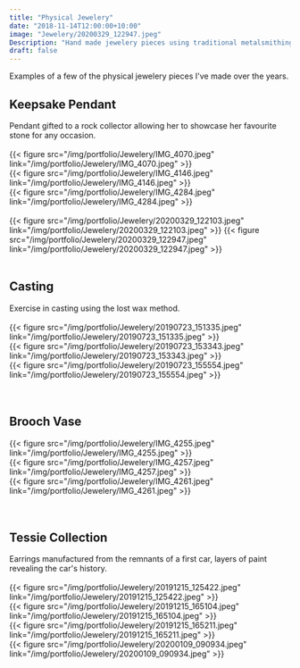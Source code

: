 ```yaml
---
title: "Physical Jewelery"
date: "2018-11-14T12:00:00+10:00"
image: "Jewelery/20200329_122947.jpeg"
Description: "Hand made jewelery pieces using traditional metalsmithing techniques"
draft: false
---
```

Examples of a few of the physical jewelery pieces I've made over the years.  

<h2>Keepsake Pendant</h2>
Pendant gifted to a rock collector allowing her to showcase her favourite stone for any occasion.
<br>
<br>
<div class="row">
    <div class="4u 12u$(medium)">
        {{< figure src="/img/portfolio/Jewelery/IMG_4070.jpeg" link="/img/portfolio/Jewelery/IMG_4070.jpeg" >}}
    </div>
    <div class="4u 12u$(medium)">
        {{< figure src="/img/portfolio/Jewelery/IMG_4146.jpeg" link="/img/portfolio/Jewelery/IMG_4146.jpeg" >}}
    </div>
    <div class="4u 12u$(medium)">
        {{< figure src="/img/portfolio/Jewelery/IMG_4284.jpeg" link="/img/portfolio/Jewelery/IMG_4284.jpeg" >}}
    </div>
</div>
<br>
{{< figure src="/img/portfolio/Jewelery/20200329_122103.jpeg" link="/img/portfolio/Jewelery/20200329_122103.jpeg" >}}
{{< figure src="/img/portfolio/Jewelery/20200329_122947.jpeg" link="/img/portfolio/Jewelery/20200329_122947.jpeg" >}}
<br>
<br>
<h2>Casting</h2>
Exercise in casting using the lost wax method.
<br>
<br>
<div class="row">
    <div class="4u 12u$(medium)">
        {{< figure src="/img/portfolio/Jewelery/20190723_151335.jpeg" link="/img/portfolio/Jewelery/20190723_151335.jpeg" >}}
    </div>
    <div class="4u 12u$(medium)">
        {{< figure src="/img/portfolio/Jewelery/20190723_153343.jpeg" link="/img/portfolio/Jewelery/20190723_153343.jpeg" >}}
    </div>
    <div class="4u 12u$(medium)">
        {{< figure src="/img/portfolio/Jewelery/20190723_155554.jpeg" link="/img/portfolio/Jewelery/20190723_155554.jpeg" >}}
    </div>
</div>
<br>
<br>
<h2>Brooch Vase</h2>
<div class="row">
    <div class="4u 12u$(medium)">
        {{< figure src="/img/portfolio/Jewelery/IMG_4255.jpeg" link="/img/portfolio/Jewelery/IMG_4255.jpeg" >}}
    </div>
    <div class="4u 12u$(medium)">
        {{< figure src="/img/portfolio/Jewelery/IMG_4257.jpeg" link="/img/portfolio/Jewelery/IMG_4257.jpeg" >}}
    </div>
    <div class="4u 12u$(medium)">
        {{< figure src="/img/portfolio/Jewelery/IMG_4261.jpeg" link="/img/portfolio/Jewelery/IMG_4261.jpeg" >}}
    </div>
</div>
<br>
<br>
<h2>Tessie Collection</h2>
Earrings manufactured from the remnants of a first car, layers of paint revealing the car's history.
<br>
<br>
<div class="row">
    <div class="4u 12u$(medium)">
        {{< figure src="/img/portfolio/Jewelery/20191215_125422.jpeg" link="/img/portfolio/Jewelery/20191215_125422.jpeg" >}}
    </div>
    <div class="4u 12u$(medium)">
        {{< figure src="/img/portfolio/Jewelery/20191215_165104.jpeg" link="/img/portfolio/Jewelery/20191215_165104.jpeg" >}}
    </div>
    <div class="4u 12u$(medium)">
        {{< figure src="/img/portfolio/Jewelery/20191215_165211.jpeg" link="/img/portfolio/Jewelery/20191215_165211.jpeg" >}}
    </div>
</div>
{{< figure src="/img/portfolio/Jewelery/20200109_090934.jpeg" link="/img/portfolio/Jewelery/20200109_090934.jpeg" >}}
